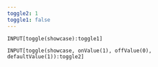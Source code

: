 ```yaml
---
toggle2: 1
toggle1: false
---
```



```meta-bind
INPUT[toggle(showcase):toggle1]
```

```meta-bind
INPUT[toggle(showcase, onValue(1), offValue(0), defaultValue(1)):toggle2]
```